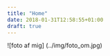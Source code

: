 ```yaml
---
title: "Home"
date: 2018-01-31T12:58:55+01:00
draft: true
---
```

![foto af mig] (../img/foto_om.jpg)